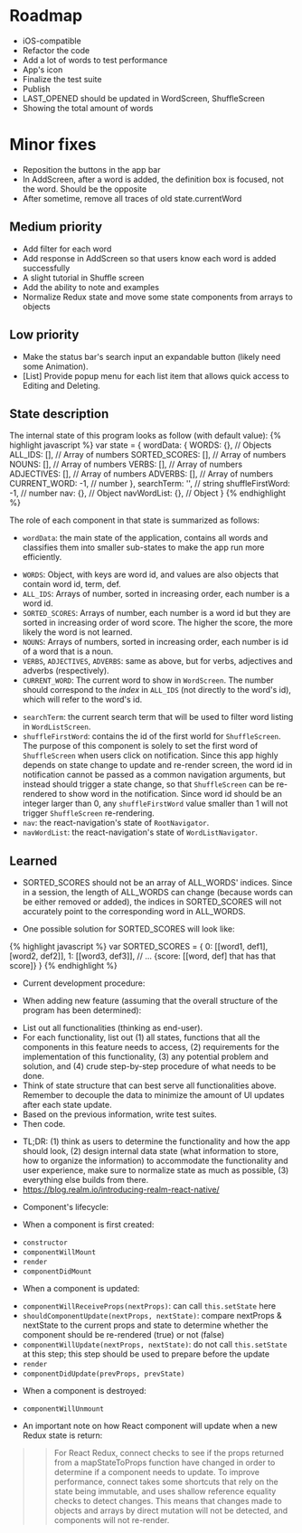 # Roadmap
- iOS-compatible
- Refactor the code
- Add a lot of words to test performance
- App's icon
- Finalize the test suite
- Publish
- LAST_OPENED should be updated in WordScreen, ShuffleScreen
- Showing the total amount of words

# Minor fixes
- Reposition the buttons in the app bar
- In AddScreen, after a word is added, the definition box is focused, not the word. Should be the opposite
- After sometime, remove all traces of old state.currentWord


## Medium priority
- Add filter for each word
- Add response in AddScreen so that users know each word is added successfully
- A slight tutorial in Shuffle screen
- Add the ability to note and examples
- Normalize Redux state and move some state components from arrays to objects

## Low priority
- Make the status bar's search input an expandable button (likely need some Animation).
- [List] Provide popup menu for each list item that allows quick access to Editing and Deleting.


## State description
The internal state of this program looks as follow (with default value):
{% highlight javascript %}
var state = {
  wordData: {
    WORDS: {},            // Objects
    ALL_IDS: [],          // Array of numbers
    SORTED_SCORES: [],    // Array of numbers
    NOUNS: [],            // Array of numbers
    VERBS: [],            // Array of numbers
    ADJECTIVES: [],       // Array of numbers
    ADVERBS: [],          // Array of numbers
    CURRENT_WORD: -1,     // number
  },
  searchTerm: '',         // string
  shuffleFirstWord: -1,   // number
  nav: {},                // Object
  navWordList: {},        // Object
}
{% endhighlight %}

The role of each component in that state is summarized as follows:
- `wordData`: the main state of the application, contains all words and classifies them into smaller sub-states to make the app run more efficiently.
 + `WORDS`: Object, with keys are word id, and values are also objects that contain word id, term, def.
 + `ALL_IDS`: Arrays of number, sorted in increasing order, each number is a word id.
 + `SORTED_SCORES`: Arrays of number, each number is a word id but they are sorted in increasing order of word score. The higher the score, the more likely the word is not learned.
 + `NOUNS`: Arrays of numbers, sorted in increasing order, each number is id of a word that is a noun.
 + `VERBS`, `ADJECTIVES`, `ADVERBS`: same as above, but for verbs, adjectives and adverbs (respectively).
 + `CURRENT_WORD`: The current word to show in `WordScreen`. The number should correspond to the *index* in `ALL_IDS` (not directly to the word's id), which will refer to the word's id.
- `searchTerm`: the current search term that will be used to filter word listing in `WordListScreen`.
- `shuffleFirstWord`: contains the id of the first world for `ShuffleScreen`. The purpose of this component is solely to set the first word of `ShuffleScreen` when users click on notification. Since this app highly depends on state change to update and re-render screen, the word id in notification cannot be passed as a common navigation arguments, but instead should trigger a state change, so that `ShuffleScreen` can be re-rendered to show word in the notification. Since word id should be an integer larger than 0, any `shuffleFirstWord` value smaller than 1 will not trigger `ShuffleScreen` re-rendering.
- `nav`: the react-navigation's state of `RootNavigator`.
- `navWordList`: the react-navigation's state of `WordListNavigator`.


## Learned
- SORTED_SCORES should not be an array of ALL_WORDS' indices. Since in a session, the length of ALL_WORDS can change (because words can be either removed or added), the indices in SORTED_SCORES will not accurately point to the corresponding word in ALL_WORDS.
 + One possible solution for SORTED_SCORES will look like:

{% highlight javascript %}
var SORTED_SCORES = {
  0: [[word1, def1], [word2, def2]],
  1: [[word3, def3]],
  // ... {score: [[word, def] that has that score]}
}
{% endhighlight %}


- Current development procedure:
 + When adding new feature (assuming that the overall structure of the program has been determined):
  * List out all functionalities (thinking as end-user).
  * For each functionality, list out (1) all states, functions that all the components in this feature needs to access, (2) requirements for the implementation of this functionality, (3) any potential problem and solution, and (4) crude step-by-step procedure of what needs to be done.
  * Think of state structure that can best serve all functionalities above. Remember to decouple the data to minimize the amount of UI updates after each state update.
  * Based on the previous information, write test suites.
  * Then code.
 + TL;DR: (1) think as users to determine the functionality and how the app should look, (2) design internal data state (what information to store, how to organize the information) to accommodate the functionality and user experience, make sure to normalize state as much as possible, (3) everything else builds from there.
 + https://blog.realm.io/introducing-realm-react-native/

- Component's lifecycle:
 + When a component is first created:
  * `constructor`
  * `componentWillMount`
  * `render`
  * `componentDidMount`
+ When a component is updated:
 * `componentWillReceiveProps(nextProps)`: can call `this.setState` here
 * `shouldComponentUpdate(nextProps, nextState)`: compare nextProps & nextState to the current props and state to determine whether the component should be re-rendered (true) or not (false)
 * `componentWillUpdate(nextProps, nextState)`: do not call `this.setState` at this step; this step should be used to prepare before the update
 * `render`
 * `componentDidUpdate(prevProps, prevState)`
+ When a component is destroyed:
 * `componentWillUnmount`

- An important note on how React component will update when a new Redux state is return:
>> For React Redux, connect checks to see if the props returned from a mapStateToProps function have changed in order to determine if a component needs to update. To improve performance, connect takes some shortcuts that rely on the state being immutable, and uses shallow reference equality checks to detect changes. This means that changes made to objects and arrays by direct mutation will not be detected, and components will not re-render.
